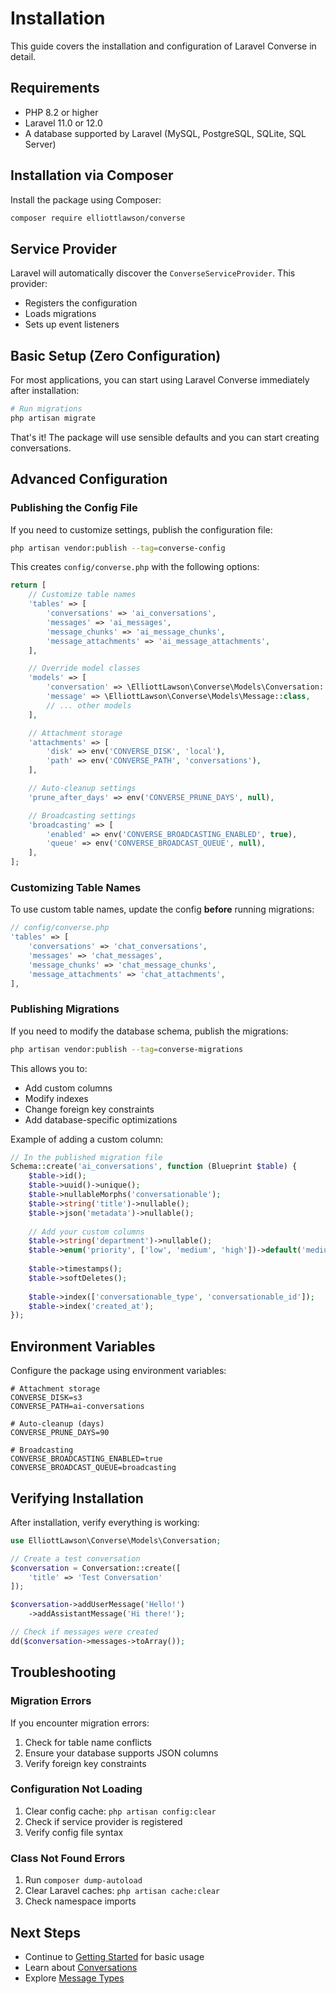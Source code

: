 # Installation

This guide covers the installation and configuration of Laravel Converse in detail.

## Requirements

- PHP 8.2 or higher
- Laravel 11.0 or 12.0
- A database supported by Laravel (MySQL, PostgreSQL, SQLite, SQL Server)

## Installation via Composer

Install the package using Composer:

```bash
composer require elliottlawson/converse
```

## Service Provider

Laravel will automatically discover the `ConverseServiceProvider`. This provider:
- Registers the configuration
- Loads migrations
- Sets up event listeners

## Basic Setup (Zero Configuration)

For most applications, you can start using Laravel Converse immediately after installation:

```bash
# Run migrations
php artisan migrate
```

That's it! The package will use sensible defaults and you can start creating conversations.

## Advanced Configuration

### Publishing the Config File

If you need to customize settings, publish the configuration file:

```bash
php artisan vendor:publish --tag=converse-config
```

This creates `config/converse.php` with the following options:

```php
return [
    // Customize table names
    'tables' => [
        'conversations' => 'ai_conversations',
        'messages' => 'ai_messages', 
        'message_chunks' => 'ai_message_chunks',
        'message_attachments' => 'ai_message_attachments',
    ],

    // Override model classes
    'models' => [
        'conversation' => \ElliottLawson\Converse\Models\Conversation::class,
        'message' => \ElliottLawson\Converse\Models\Message::class,
        // ... other models
    ],

    // Attachment storage
    'attachments' => [
        'disk' => env('CONVERSE_DISK', 'local'),
        'path' => env('CONVERSE_PATH', 'conversations'),
    ],

    // Auto-cleanup settings
    'prune_after_days' => env('CONVERSE_PRUNE_DAYS', null),

    // Broadcasting settings
    'broadcasting' => [
        'enabled' => env('CONVERSE_BROADCASTING_ENABLED', true),
        'queue' => env('CONVERSE_BROADCAST_QUEUE', null),
    ],
];
```

### Customizing Table Names

To use custom table names, update the config **before** running migrations:

```php
// config/converse.php
'tables' => [
    'conversations' => 'chat_conversations',
    'messages' => 'chat_messages',
    'message_chunks' => 'chat_message_chunks', 
    'message_attachments' => 'chat_attachments',
],
```

### Publishing Migrations

If you need to modify the database schema, publish the migrations:

```bash
php artisan vendor:publish --tag=converse-migrations
```

This allows you to:
- Add custom columns
- Modify indexes
- Change foreign key constraints
- Add database-specific optimizations

Example of adding a custom column:

```php
// In the published migration file
Schema::create('ai_conversations', function (Blueprint $table) {
    $table->id();
    $table->uuid()->unique();
    $table->nullableMorphs('conversationable');
    $table->string('title')->nullable();
    $table->json('metadata')->nullable();
    
    // Add your custom columns
    $table->string('department')->nullable();
    $table->enum('priority', ['low', 'medium', 'high'])->default('medium');
    
    $table->timestamps();
    $table->softDeletes();
    
    $table->index(['conversationable_type', 'conversationable_id']);
    $table->index('created_at');
});
```

## Environment Variables

Configure the package using environment variables:

```env
# Attachment storage
CONVERSE_DISK=s3
CONVERSE_PATH=ai-conversations

# Auto-cleanup (days)
CONVERSE_PRUNE_DAYS=90

# Broadcasting
CONVERSE_BROADCASTING_ENABLED=true
CONVERSE_BROADCAST_QUEUE=broadcasting
```

## Verifying Installation

After installation, verify everything is working:

```php
use ElliottLawson\Converse\Models\Conversation;

// Create a test conversation
$conversation = Conversation::create([
    'title' => 'Test Conversation'
]);

$conversation->addUserMessage('Hello!')
    ->addAssistantMessage('Hi there!');

// Check if messages were created
dd($conversation->messages->toArray());
```

## Troubleshooting

### Migration Errors

If you encounter migration errors:

1. Check for table name conflicts
2. Ensure your database supports JSON columns
3. Verify foreign key constraints

### Configuration Not Loading

1. Clear config cache: `php artisan config:clear`
2. Check if service provider is registered
3. Verify config file syntax

### Class Not Found Errors

1. Run `composer dump-autoload`
2. Clear Laravel caches: `php artisan cache:clear`
3. Check namespace imports

## Next Steps

- Continue to [Getting Started](/guide/getting-started) for basic usage
- Learn about [Conversations](/guide/conversations)
- Explore [Message Types](/guide/messages) 
